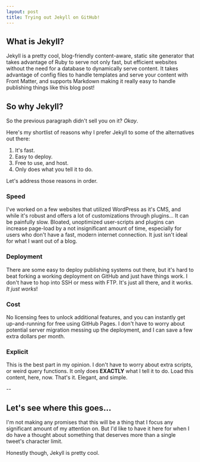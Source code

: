 ```yaml
---
layout: post
title: Trying out Jekyll on GitHub!
---
```


## What is Jekyll?
Jekyll is a pretty cool, blog-friendly content-aware, static site generator that takes advantage of Ruby to serve not only fast, but efficient websites without the need for a database to dynamically serve content. It takes advantage of config files to handle templates and serve your content with Front Matter, and supports Markdown making it really easy to handle publishing things like this blog post!

## So why Jekyll?
So the previous paragraph didn't sell you on it? *Okay*. 

Here's my shortlist of reasons why I prefer Jekyll to some of the alternatives out there:

1. It's fast. 
2. Easy to deploy. 
3. Free to use, and host. 
5. Only does what you tell it to do. 

Let's address those reasons in order.

### Speed
I've worked on a few websites that utilized WordPress as it's CMS, and while it's robust and offers a lot of customizations through plugins... It can be painfully slow. Bloated, unoptimized user-scripts and plugins can increase page-load by a not insignificant amount of time, especially for users who don't have a fast, modern internet connection. It just isn't ideal for what I want out of a blog. 

### Deployment
There are some easy to deploy publishing systems out there, but it's hard to beat forking a working deployment on GitHub and just have things work. I don't have to hop into SSH or mess with FTP. It's just all there, and it works. *It just works*! 

### Cost
No licensing fees to unlock additional features, and you can instantly get up-and-running for free using GitHub Pages. I don't have to worry about potential server migration messing up the deployment, and I can save a few extra dollars per month. 

### Explicit
This is the best part in my opinion. I don't have to worry about extra scripts, or weird query functions. It only does **EXACTLY** what I tell it to do. Load this content, here, now. That's it. Elegant, and simple. 

--

## Let's see where this goes...
I'm not making any promises that this will be a thing that I focus any significant amount of my attention on. But I'd like to have it here for when I do have a thought about something that deserves more than a single tweet's character limit. 

Honestly though, Jekyll is pretty cool. 

